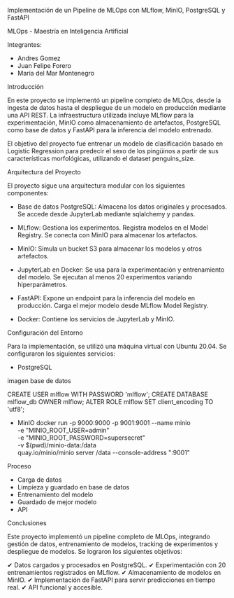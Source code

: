Implementación de un Pipeline de MLOps con MLflow, MinIO, PostgreSQL y FastAPI

MLOps - Maestría en Inteligencia Artificial

Integrantes: 
* Andres Gomez
* Juan Felipe Forero
* Maria del Mar Montenegro

Introducción

En este proyecto se implementó un pipeline completo de MLOps, desde la ingesta de datos hasta el despliegue de un modelo en producción mediante una API REST. La infraestructura utilizada incluye MLflow para la experimentación, MinIO como almacenamiento de artefactos, PostgreSQL como base de datos y FastAPI para la inferencia del modelo entrenado.

El objetivo del proyecto fue entrenar un modelo de clasificación basado en Logistic Regression para predecir el sexo de los pingüinos a partir de sus características morfológicas, utilizando el dataset penguins_size.

Arquitectura del Proyecto

El proyecto sigue una arquitectura modular con los siguientes componentes:

* Base de datos PostgreSQL: Almacena los datos originales y procesados.
Se accede desde JupyterLab mediante sqlalchemy y pandas.

* MLflow: Gestiona los experimentos.
Registra modelos en el Model Registry.
Se conecta con MinIO para almacenar los artefactos.

* MinIO:
Simula un bucket S3 para almacenar los modelos y otros artefactos.

* JupyterLab en Docker:
Se usa para la experimentación y entrenamiento del modelo.
Se ejecutan al menos 20 experimentos variando hiperparámetros.

* FastAPI:
Expone un endpoint para la inferencia del modelo en producción.
Carga el mejor modelo desde MLflow Model Registry.

* Docker:
Contiene los servicios de JupyterLab y MinIO.


Configuración del Entorno

Para la implementación, se utilizó una máquina virtual con Ubuntu 20.04. Se configuraron los siguientes servicios:

* PostgreSQL

imagen base de datos

CREATE USER mlflow WITH PASSWORD 'mlflow';
CREATE DATABASE mlflow_db OWNER mlflow;
ALTER ROLE mlflow SET client_encoding TO 'utf8';

* MinIO
docker run -p 9000:9000 -p 9001:9001 --name minio \
  -e "MINIO_ROOT_USER=admin" \
  -e "MINIO_ROOT_PASSWORD=supersecret" \
  -v $(pwd)/minio-data:/data \
  quay.io/minio/minio server /data --console-address ":9001"


Proceso

* Carga de datos
* Limpieza y guardado en base de datos
* Entrenamiento del modelo
* Guardado de mejor modelo
* API

Conclusiones

Este proyecto implementó un pipeline completo de MLOps, integrando gestión de datos, entrenamiento de modelos, tracking de experimentos y despliegue de modelos. Se lograron los siguientes objetivos:

✔ Datos cargados y procesados en PostgreSQL.
✔ Experimentación con 20 entrenamientos registrados en MLflow.
✔ Almacenamiento de modelos en MinIO.
✔ Implementación de FastAPI para servir predicciones en tiempo real.
✔ API funcional y accesible.

